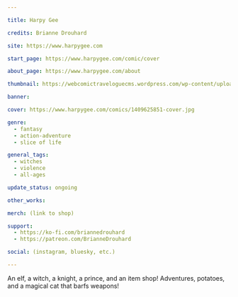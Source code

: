 ```yaml
---

title: Harpy Gee

credits: Brianne Drouhard

site: https://www.harpygee.com

start_page: https://www.harpygee.com/comic/cover

about_page: https://www.harpygee.com/about

thumbnail: https://webcomictraveloguecms.wordpress.com/wp-content/uploads/2024/02/hubbox_harpygee.png

banner:

cover: https://www.harpygee.com/comics/1409625851-cover.jpg

genre:
  - fantasy
  - action-adventure
  - slice of life

general_tags: 
  - witches
  - violence
  - all-ages

update_status: ongoing

other_works:

merch: (link to shop)

support: 
  - https://ko-fi.com/briannedrouhard
  - https://patreon.com/BrianneDrouhard

social: (instagram, bluesky, etc.)

---
```


An elf, a witch, a knight, a prince, and an item shop! Adventures, potatoes, and a magical cat that barfs weapons!